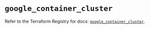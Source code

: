 # `google_container_cluster`

Refer to the Terraform Registry for docs: [`google_container_cluster`](https://registry.terraform.io/providers/hashicorp/google/6.11.1/docs/resources/container_cluster).
